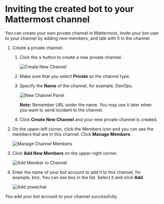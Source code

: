 # Inviting the created bot to your Mattermost channel

You can create your own private channel in Mattermost, invite your bot user to your channel by adding new members, and talk with it in the channel.

1.  Create a private channel.

    1.  Click the **+** button to create a new private channel.

        ![Create New Channel](/v2.6.x/images/zowe-chat/mattermost_create_new.png "Create a New Channel")

    2.  Make sure that you select **Private** as the channel type.

    3.  Specify the **Name** of the channel, for example, DevOps.

        ![New Channel Panel](/v2.6.x/images/zowe-chat/mattermost_channel_panel.png "New Channel Panel")

        **Note:** Remember URL under the name. You may use it later when you want to send incident to the channel.

    4.  Click **Create New Channel** and your new private channel is created.

2.  On the upper-left corner, click the Members icon and you can see the members that are in this channel. Click **Manage Members**.

    ![Manage Channel Members](/v2.6.x/images/zowe-chat/mattermost_members.png "Manage Channel Members")

3.  Click **Add New Members** on the upper-right corner.

    ![Add Member to Channel](/v2.6.x/images/zowe-chat/add_members.png "Add Members")

4.  Enter the name of your bot account to add it to this channel, for example, bnz. You can see bnz in the list. Select it and click **Add**.

    ![Add zowechat](/v2.6.x/images/zowe-chat/mattermost_add_zowechat.png "Add your bot account")


You add your bot account to your channel successfully.

